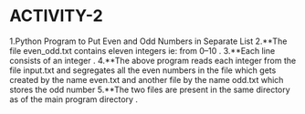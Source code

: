 # ACTIVITY-2
1.Python Program to Put Even and Odd Numbers in Separate List
2.**The file even_odd.txt contains eleven integers ie: from 0–10 .
3.**Each line consists of an integer . 
4.**The above program reads each integer from the file input.txt and segregates all the even numbers in the file which gets created by the name even.txt and another file by the name odd.txt which stores the odd number 
5.**The two files are present in the same directory as of the main program directory .
